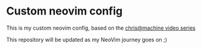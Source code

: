# Custom neovim config

This is my custom neovim config, based on the [chris@machine video series](https://www.youtube.com/watch?v=ctH-a-1eUME&list=PLhoH5vyxr6Qq41NFL4GvhFp-WLd5xzIzZ)

This repository will be updated as my NeoVim journey goes on ;)
